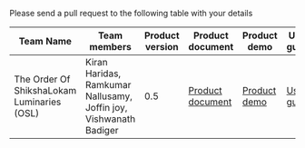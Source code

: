 Please send a pull request to the following table with your details

| Team Name | Team members | Product version | Product document | Product demo | User guide | Source code | Developer guide |
| ----- | ----- | ----- | ----- | ----- | ----- | ----- | ----- |
| The Order Of ShikshaLokam Luminaries (OSL)  | Kiran Haridas, Ramkumar Nallusamy, Joffin joy, Vishwanath Badiger | 0.5 | [Product document](https://example.com/product-document.md) | [Product demo](https://example.com/product-demo.mp4) | [User guide](https://example.com/user-guide.md) | [Source code](https://github.com/example/repo) | [Developer guide](https://example.com/developer-guide.md) |
